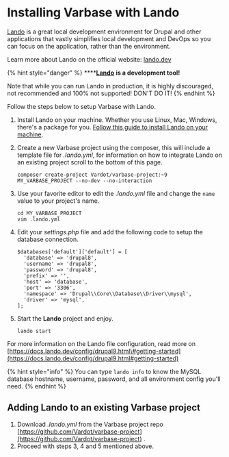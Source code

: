 # Installing Varbase with Lando

[Lando](https://lando.dev/) is a great local development environment for Drupal and other applications that vastly simplifies local development and DevOps so you can focus on the application, rather than the environment.

Learn more about Lando on the official website: [lando.dev](https://lando.dev/)

{% hint style="danger" %}
\*\*\*\*[**Lando**](https://lando.dev/) **is a development tool!**

Note that while you can run Lando in production, it is highly discouraged, not recommended and 100% not supported! DON'T DO IT!
{% endhint %}

Follow the steps below to setup Varbase with Lando.

1. Install Lando on your machine. Whether you use Linux, Mac, Windows, there's a package for you. [Follow this guide to install Lando on your machine](https://docs.lando.dev/basics/installation.html#system-requirements). 
2. Create a new Varbase project using the composer, this will include a template file for _.lando.yml_, for information on how to integrate Lando on an existing project scroll to the bottom of this page.

   ```text
   composer create-project Vardot/varbase-project:~9 MY_VARBASE_PROJECT --no-dev --no-interaction
   ```

3. Use your favorite editor to edit the _.lando.yml_ file and change the `name` value to your project's name.

   ```text
   cd MY_VARBASE_PROJECT
   vim .lando.yml
   ```

4. Edit your _settings.php_ file and add the following code to setup the database connection.

   ```text
   $databases['default']['default'] = [
     'database' => 'drupal8',
     'username' => 'drupal8',
     'password' => 'drupal8',
     'prefix' => '',
     'host' => 'database',
     'port' => '3306',
     'namespace' => 'Drupal\\Core\\Database\\Driver\\mysql',
     'driver' => 'mysql',
   ];

   ```

5. Start the **Lando** project and enjoy.

   ```text
   lando start
   ```



For more information on the Lando file configuration, read more on [https://docs.lando.dev/config/drupal9.html\#getting-started](https://docs.lando.dev/config/drupal9.html#getting-started)

{% hint style="info" %}
You can type `lando info` to know the MySQL database hostname, username,  password, and all environment config you'll need.
{% endhint %}



## Adding Lando to an existing Varbase project

1. Download _.lando.yml_ from the Varbase project repo [https://github.com/Vardot/varbase-project](https://github.com/Vardot/varbase-project) .
2. Proceed with steps 3, 4 and 5 mentioned above.

